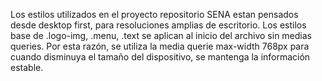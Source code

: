 Los estilos utilizados en el proyecto repositorio SENA estan pensados desde desktop first, para resoluciones amplias
de escritorio. Los estilos base de .logo-img, .menu, .text se aplican al inicio del archivo sin medias queries.
Por esta razón, se utiliza la media querie max-width 768px para cuando disminuya el tamaño del dispositivo,
se mantenga la información estable.